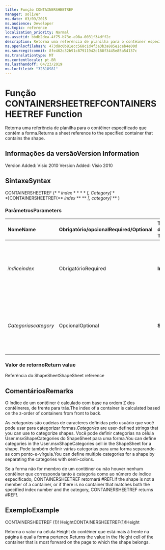 ```yaml
---
title: Função CONTAINERSHEETREF
manager: soliver
ms.date: 03/09/2015
ms.audience: Developer
ms.topic: reference
localization_priority: Normal
ms.assetid: bbdb2dea-4f75-b73e-a98a-0031f34dff2c
description: Retorna uma referência de planilha para o contêiner especificado que contém a forma.
ms.openlocfilehash: 473d8c0b81ecc568c1d4f3a3b3a885e1ceb4e00d
ms.sourcegitcommit: 8fe462c32b91c87911942c188f3445e85a54137c
ms.translationtype: MT
ms.contentlocale: pt-BR
ms.lasthandoff: 04/23/2019
ms.locfileid: "32318981"
---
```

# <a name="containersheetref-function"></a><span data-ttu-id="239a9-103">Função CONTAINERSHEETREF</span><span class="sxs-lookup"><span data-stu-id="239a9-103">CONTAINERSHEETREF Function</span></span>

<span data-ttu-id="239a9-104">Retorna uma referência de planilha para o contêiner especificado que contém a forma.</span><span class="sxs-lookup"><span data-stu-id="239a9-104">Returns a sheet reference to the specified container that contains the shape.</span></span>
  
## <a name="version-information"></a><span data-ttu-id="239a9-105">Informações da versão</span><span class="sxs-lookup"><span data-stu-id="239a9-105">Version Information</span></span>

<span data-ttu-id="239a9-106">Version Added: Visio 2010
</span><span class="sxs-lookup"><span data-stu-id="239a9-106">Version Added: Visio 2010</span></span> 
  
## <a name="syntax"></a><span data-ttu-id="239a9-107">Sintaxe</span><span class="sxs-lookup"><span data-stu-id="239a9-107">Syntax</span></span>

<span data-ttu-id="239a9-108">CONTAINERSHEETREF (\* \* *index* \* \* \* \* *[, Category]* \* \*)</span><span class="sxs-lookup"><span data-stu-id="239a9-108">CONTAINERSHEETREF(\*\* *index* \*\* \*\* *[, category]* \*\* )</span></span> 
  
### <a name="parameters"></a><span data-ttu-id="239a9-109">Parâmetros</span><span class="sxs-lookup"><span data-stu-id="239a9-109">Parameters</span></span>

|<span data-ttu-id="239a9-110">**Nome**</span><span class="sxs-lookup"><span data-stu-id="239a9-110">**Name**</span></span>|<span data-ttu-id="239a9-111">**Obrigatório/opcional**</span><span class="sxs-lookup"><span data-stu-id="239a9-111">**Required/Optional**</span></span>|<span data-ttu-id="239a9-112">**Tipo de dados**</span><span class="sxs-lookup"><span data-stu-id="239a9-112">**Data Type**</span></span>|<span data-ttu-id="239a9-113">**Descrição**</span><span class="sxs-lookup"><span data-stu-id="239a9-113">**Description**</span></span>|
|:-----|:-----|:-----|:-----|
| <span data-ttu-id="239a9-114">_índice_</span><span class="sxs-lookup"><span data-stu-id="239a9-114">_index_</span></span> <br/> |<span data-ttu-id="239a9-115">Obrigatório</span><span class="sxs-lookup"><span data-stu-id="239a9-115">Required</span></span>  <br/> |<span data-ttu-id="239a9-116">**Integer**</span><span class="sxs-lookup"><span data-stu-id="239a9-116">**Integer**</span></span> <br/> |<span data-ttu-id="239a9-117">O índice baseado em 1 do contêiner.</span><span class="sxs-lookup"><span data-stu-id="239a9-117">The 1-based index of the container.</span></span> <span data-ttu-id="239a9-118">Consulte Comentários para obter mais informações.</span><span class="sxs-lookup"><span data-stu-id="239a9-118">See Remarks for more information.</span></span>  <br/> |
| <span data-ttu-id="239a9-119">_Categorias_</span><span class="sxs-lookup"><span data-stu-id="239a9-119">_category_</span></span> <br/> |<span data-ttu-id="239a9-120">Opcional</span><span class="sxs-lookup"><span data-stu-id="239a9-120">Optional</span></span>  <br/> |<span data-ttu-id="239a9-121">**String**</span><span class="sxs-lookup"><span data-stu-id="239a9-121">**String**</span></span> <br/> |<span data-ttu-id="239a9-122">A categoria do contêiner.</span><span class="sxs-lookup"><span data-stu-id="239a9-122">The category of the container.</span></span> <span data-ttu-id="239a9-123">Consulte Comentários para obter mais informações.</span><span class="sxs-lookup"><span data-stu-id="239a9-123">See Remarks for more information.</span></span>  <br/> |
   
### <a name="return-value"></a><span data-ttu-id="239a9-124">Valor de retorno</span><span class="sxs-lookup"><span data-stu-id="239a9-124">Return value</span></span>

<span data-ttu-id="239a9-125">Referência do ShapeSheet</span><span class="sxs-lookup"><span data-stu-id="239a9-125">ShapeSheet reference</span></span>
  
## <a name="remarks"></a><span data-ttu-id="239a9-126">Comentários</span><span class="sxs-lookup"><span data-stu-id="239a9-126">Remarks</span></span>

<span data-ttu-id="239a9-127">O índice de um contêiner é calculado com base na ordem Z dos contêineres, de frente para trás.</span><span class="sxs-lookup"><span data-stu-id="239a9-127">The index of a container is calculated based on the z-order of containers from front to back.</span></span>
  
 <span data-ttu-id="239a9-128">As *categorias* são cadeias de caracteres definidas pelo usuário que você pode usar para categorizar formas.</span><span class="sxs-lookup"><span data-stu-id="239a9-128">*Categories*  are user-defined strings that you can use to categorize shapes.</span></span> <span data-ttu-id="239a9-129">Você pode definir categorias na célula User.msvShapeCategories do ShapeSheet para uma forma.</span><span class="sxs-lookup"><span data-stu-id="239a9-129">You can define categories in the User.msvShapeCategories cell in the ShapeSheet for a shape.</span></span> <span data-ttu-id="239a9-130">Pode também definir várias categorias para uma forma separando-as com ponto-e-vírgula.</span><span class="sxs-lookup"><span data-stu-id="239a9-130">You can define multiple categories for a shape by separating the categories with semi-colons.</span></span> 
  
<span data-ttu-id="239a9-131">Se a forma não for membro de um contêiner ou não houver nenhum contêiner que corresponda tanto à categoria como ao número de índice especificado, CONTAINERSHEETREF retornará #REF!.</span><span class="sxs-lookup"><span data-stu-id="239a9-131">If the shape is not a member of a container, or if there is no container that matches both the specified index number and the category, CONTAINERSHEETREF returns #REF!.</span></span>
  
## <a name="example"></a><span data-ttu-id="239a9-132">Exemplo</span><span class="sxs-lookup"><span data-stu-id="239a9-132">Example</span></span>

<span data-ttu-id="239a9-133">CONTAINERSHEETREF (1)! Height</span><span class="sxs-lookup"><span data-stu-id="239a9-133">CONTAINERSHEETREF(1)!Height</span></span> 
  
<span data-ttu-id="239a9-134">Retorna o valor na célula Height do contêiner que está mais à frente na página à qual a forma pertence.</span><span class="sxs-lookup"><span data-stu-id="239a9-134">Returns the value in the Height cell of the container that is most forward on the page to which the shape belongs.</span></span> 
  

